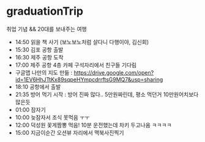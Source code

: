 # graduationTrip
취업 기념 &amp;&amp; 20대를 보내주는 여행

- 14:50 읽을 책 사기 (보노보노처럼 살다니 다행이야, 김신회)
- 15:30 김포 공항 출발
- 16:30 제주 공항 도착
- 17:00 제주 공항 4층 카페 구석자리에서 친구들 기다림
- 구글맵 나만의 지도 만듦 : https://drive.google.com/open?id=1EV6HhJTtKx89sqpeHYmpcdrrftsG9MQ7&usp=sharing
- 18:10 공항에서 출발
- 21:35 방어 먹기 시작 : 방어 진짜 많다.. 5만원짜린데, 평소 먹던거 10만원어치보다 많은듯
- 01:00 잠자기
- 10:00 늦잠자서 조식 못먹음 ㅜㅜ 
- 12:00 덕성원 꽃게짬뽕 먹음! 10분 운전했는데 차키 두고나옴 ㅋㅋㅋㅋ
- 15:00 지금이순간 오션뷰 자리에서 맥북사진찍기
